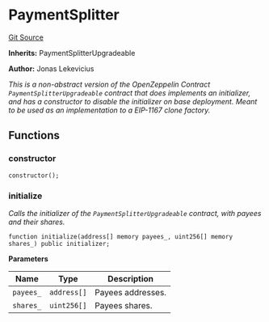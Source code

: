# PaymentSplitter
[Git Source](https://github.com/orbland/orb/blob/771f5939dfb0545391995a5aae65b8d31afb5d3e/src/CustomPaymentSplitter.sol)

**Inherits:**
PaymentSplitterUpgradeable

**Author:**
Jonas Lekevicius

*This is a non-abstract version of the OpenZeppelin Contract `PaymentSplitterUpgradeable` contract that does
implements an initializer, and has a constructor to disable the initializer on base deployment. Meant to be
used as an implementation to a EIP-1167 clone factory.*


## Functions
### constructor


```solidity
constructor();
```

### initialize

*Calls the initializer of the `PaymentSplitterUpgradeable` contract, with payees and their shares.*


```solidity
function initialize(address[] memory payees_, uint256[] memory shares_) public initializer;
```
**Parameters**

|Name|Type|Description|
|----|----|-----------|
|`payees_`|`address[]`|  Payees addresses.|
|`shares_`|`uint256[]`|  Payees shares.|



